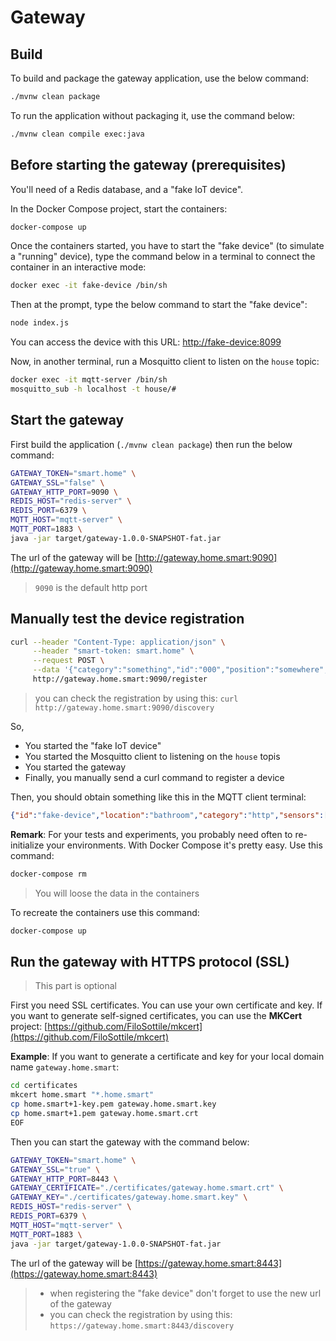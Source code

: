 # Gateway

## Build

To build and package the gateway application, use the below command:
```bash
./mvnw clean package
```

To run the application without packaging it, use the command below:
```bash
./mvnw clean compile exec:java
```

## Before starting the gateway (prerequisites)

You'll need of a Redis database, and a "fake IoT device".

In the Docker Compose project, start the containers:

```bash
docker-compose up
```

Once the containers started, you have to start the "fake device" (to simulate a "running" device), type the command below in a terminal to connect the container in an interactive mode:

```bash
docker exec -it fake-device /bin/sh
```

Then at the prompt, type the below command to start the "fake device":

```bash
node index.js
```

You can access the device with this URL: [http://fake-device:8099](http://fake-device:8099)

Now, in another terminal, run a Mosquitto client to listen on the `house` topic:

```bash
docker exec -it mqtt-server /bin/sh
mosquitto_sub -h localhost -t house/#
```

## Start the gateway

First build the application (`./mvnw clean package`) then run the below command:

```bash
GATEWAY_TOKEN="smart.home" \
GATEWAY_SSL="false" \
GATEWAY_HTTP_PORT=9090 \
REDIS_HOST="redis-server" \
REDIS_PORT=6379 \
MQTT_HOST="mqtt-server" \
MQTT_PORT=1883 \
java -jar target/gateway-1.0.0-SNAPSHOT-fat.jar
```

The url of the gateway will be [http://gateway.home.smart:9090](http://gateway.home.smart:9090)
> `9090` is the default http port

## Manually test the device registration

```bash
curl --header "Content-Type: application/json" \
     --header "smart-token: smart.home" \
     --request POST \
     --data '{"category":"something","id":"000","position":"somewhere","host":"fake-device","port":8099}' \
     http://gateway.home.smart:9090/register
```
> you can check the registration by using this: `curl http://gateway.home.smart:9090/discovery`

So,
- You started the "fake IoT device"
- You started the Mosquitto client to listening on the `house` topis
- You started the gateway
- Finally, you manually send a curl command to register a device

Then, you should obtain something like this in the MQTT client terminal:

```json
{"id":"fake-device","location":"bathroom","category":"http","sensors":[{"temperature":{"unit":"Celsius","value":18}},{"humidity":{"unit":"%","value":50.5}},{"eCO2":{"unit":"ppm","value":45100}}]}
```

**Remark**: For your tests and experiments, you probably need often to re-initialize your environments. With Docker Compose it's pretty easy. Use this command:

```bash
docker-compose rm
```
> You will loose the data in the containers

To recreate the containers use this command:

```bash
docker-compose up
```


## Run the gateway with HTTPS protocol (SSL)

> This part is optional

First you need SSL certificates. You can use your own certificate and key. If you want to generate self-signed certificates, you can use the **MKCert** project: [https://github.com/FiloSottile/mkcert](https://github.com/FiloSottile/mkcert)

**Example**: If you want to generate a certificate and key for your local domain name `gateway.home.smart`:

```bash
cd certificates
mkcert home.smart "*.home.smart"
cp home.smart+1-key.pem gateway.home.smart.key
cp home.smart+1.pem gateway.home.smart.crt
EOF
```

Then you can start the gateway with the command below:

```bash
GATEWAY_TOKEN="smart.home" \
GATEWAY_SSL="true" \
GATEWAY_HTTP_PORT=8443 \
GATEWAY_CERTIFICATE="./certificates/gateway.home.smart.crt" \
GATEWAY_KEY="./certificates/gateway.home.smart.key" \
REDIS_HOST="redis-server" \
REDIS_PORT=6379 \
MQTT_HOST="mqtt-server" \
MQTT_PORT=1883 \
java -jar target/gateway-1.0.0-SNAPSHOT-fat.jar
```
The url of the gateway will be [https://gateway.home.smart:8443](https://gateway.home.smart:8443)

> - when registering the "fake device" don't forget to use the new url of the gateway
> - you can check the registration by using this: `https://gateway.home.smart:8443/discovery`



